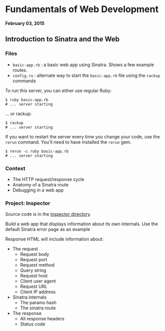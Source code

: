 # Fundamentals of Web Development

**February 03, 2015**

## Introduction to Sinatra and the Web

### Files

- `basic-app.rb` : a basic web app using Sinatra. Shows a few example routes.
- `config.ru` : alternate way to start the `basic-app.rb` file using the `rackup` commands

To run this server, you can either use regular Ruby:

```shell-session
$ ruby basic-app.rb
# ... server starting
```

... or rackup:

```shell-session
$ rackup
# ... server starting
```

If you want to restart the server every time you change your code, use the `rerun` command. You'll need to have installed the `rerun` gem.

```shell-session
$ rerun -c ruby basic-app.rb
# ... server starting
```

### Context

- The HTTP request/response cycle
- Anatomy of a Sinatra route
- Debugging in a web app

### Project: Inspector

Source code is in the [inspector directory](inspector).

Build a web app that displays information about its own internals. Use the default Sinatra error page as an example

Response HTML will include information about:

- The request
  + Request body
  + Request port
  + Request method
  + Query string
  + Request host
  + Client user agent
  + Request URL
  + Client IP address
- Sinatra internals
  + The params hash
  + The sinatra route
- The response
  + All response headers
  + Status code
